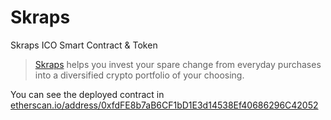 # Skraps

Skraps ICO Smart Contract &amp; Token

> [Skraps](https://skraps.io/) helps you invest your spare change from everyday purchases into a diversified crypto portfolio of your choosing.

You can see the deployed contract in [etherscan.io/address/0xfdFE8b7aB6CF1bD1E3d14538Ef40686296C42052](https://etherscan.io/address/0xfdFE8b7aB6CF1bD1E3d14538Ef40686296C42052#code)
